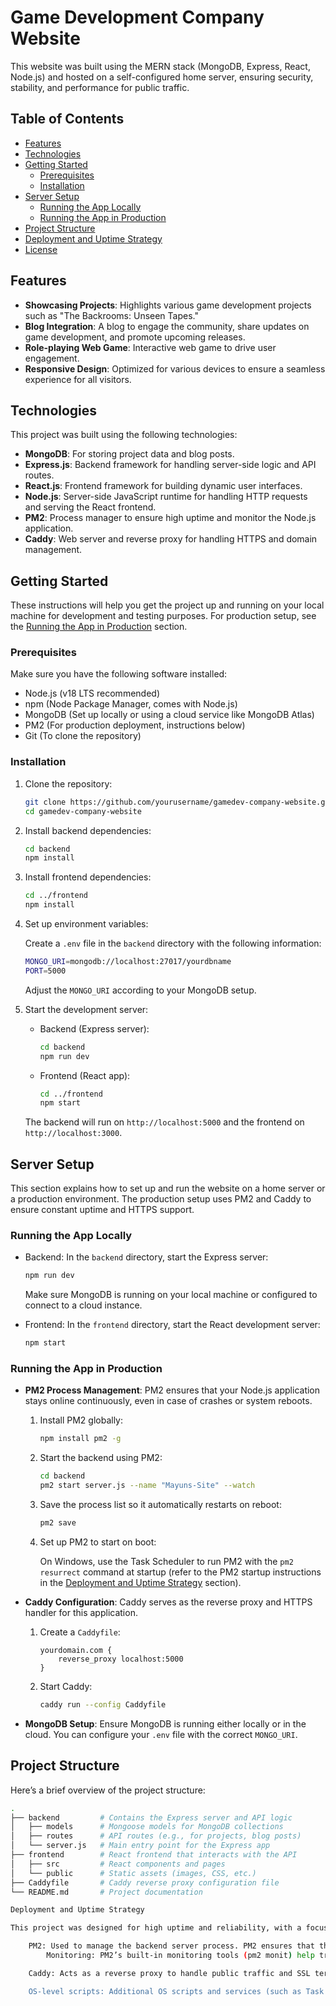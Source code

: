 # Game Development Company Website

This website was built using the MERN stack (MongoDB, Express, React, Node.js) and hosted on a self-configured home server, ensuring security, stability, and performance for public traffic.

## Table of Contents

- [Features](#features)
- [Technologies](#technologies)
- [Getting Started](#getting-started)
  - [Prerequisites](#prerequisites)
  - [Installation](#installation)
- [Server Setup](#server-setup)
  - [Running the App Locally](#running-the-app-locally)
  - [Running the App in Production](#running-the-app-in-production)
- [Project Structure](#project-structure)
- [Deployment and Uptime Strategy](#deployment-and-uptime-strategy)
- [License](#license)

## Features

- **Showcasing Projects**: Highlights various game development projects such as "The Backrooms: Unseen Tapes."
- **Blog Integration**: A blog to engage the community, share updates on game development, and promote upcoming releases.
- **Role-playing Web Game**: Interactive web game to drive user engagement.
- **Responsive Design**: Optimized for various devices to ensure a seamless experience for all visitors.

## Technologies

This project was built using the following technologies:

- **MongoDB**: For storing project data and blog posts.
- **Express.js**: Backend framework for handling server-side logic and API routes.
- **React.js**: Frontend framework for building dynamic user interfaces.
- **Node.js**: Server-side JavaScript runtime for handling HTTP requests and serving the React frontend.
- **PM2**: Process manager to ensure high uptime and monitor the Node.js application.
- **Caddy**: Web server and reverse proxy for handling HTTPS and domain management.

## Getting Started

These instructions will help you get the project up and running on your local machine for development and testing purposes. For production setup, see the [Running the App in Production](#running-the-app-in-production) section.

### Prerequisites

Make sure you have the following software installed:

- Node.js (v18 LTS recommended)
- npm (Node Package Manager, comes with Node.js)
- MongoDB (Set up locally or using a cloud service like MongoDB Atlas)
- PM2 (For production deployment, instructions below)
- Git (To clone the repository)

### Installation

1. Clone the repository:

    ```bash
    git clone https://github.com/yourusername/gamedev-company-website.git
    cd gamedev-company-website
    ```

2. Install backend dependencies:

    ```bash
    cd backend
    npm install
    ```

3. Install frontend dependencies:

    ```bash
    cd ../frontend
    npm install
    ```

4. Set up environment variables:

    Create a `.env` file in the `backend` directory with the following information:

    ```bash
    MONGO_URI=mongodb://localhost:27017/yourdbname
    PORT=5000
    ```

    Adjust the `MONGO_URI` according to your MongoDB setup.

5. Start the development server:

    - Backend (Express server):

        ```bash
        cd backend
        npm run dev
        ```

    - Frontend (React app):

        ```bash
        cd ../frontend
        npm start
        ```

    The backend will run on `http://localhost:5000` and the frontend on `http://localhost:3000`.

## Server Setup

This section explains how to set up and run the website on a home server or a production environment. The production setup uses PM2 and Caddy to ensure constant uptime and HTTPS support.

### Running the App Locally

- Backend: In the `backend` directory, start the Express server:

    ```bash
    npm run dev
    ```

    Make sure MongoDB is running on your local machine or configured to connect to a cloud instance.

- Frontend: In the `frontend` directory, start the React development server:

    ```bash
    npm start
    ```

### Running the App in Production

- **PM2 Process Management**: PM2 ensures that your Node.js application stays online continuously, even in case of crashes or system reboots.

    1. Install PM2 globally:

        ```bash
        npm install pm2 -g
        ```

    2. Start the backend using PM2:

        ```bash
        cd backend
        pm2 start server.js --name "Mayuns-Site" --watch
        ```

    3. Save the process list so it automatically restarts on reboot:

        ```bash
        pm2 save
        ```

    4. Set up PM2 to start on boot:

        On Windows, use the Task Scheduler to run PM2 with the `pm2 resurrect` command at startup (refer to the PM2 startup instructions in the [Deployment and Uptime Strategy](#deployment-and-uptime-strategy) section).

- **Caddy Configuration**: Caddy serves as the reverse proxy and HTTPS handler for this application.

    1. Create a `Caddyfile`:

        ```caddyfile
        yourdomain.com {
            reverse_proxy localhost:5000
        }
        ```

    2. Start Caddy:

        ```bash
        caddy run --config Caddyfile
        ```

- **MongoDB Setup**: Ensure MongoDB is running either locally or in the cloud. You can configure your `.env` file with the correct `MONGO_URI`.

## Project Structure

Here’s a brief overview of the project structure:

```bash
.
├── backend         # Contains the Express server and API logic
│   ├── models      # Mongoose models for MongoDB collections
│   ├── routes      # API routes (e.g., for projects, blog posts)
│   └── server.js   # Main entry point for the Express app
├── frontend        # React frontend that interacts with the API
│   ├── src         # React components and pages
│   └── public      # Static assets (images, CSS, etc.)
├── Caddyfile       # Caddy reverse proxy configuration file
└── README.md       # Project documentation

Deployment and Uptime Strategy

This project was designed for high uptime and reliability, with a focus on self-hosting. The following strategies were employed:

    PM2: Used to manage the backend server process. PM2 ensures that the app stays online by restarting it automatically in case of crashes and managing restarts after system reboots.
        Monitoring: PM2’s built-in monitoring tools (pm2 monit) help track CPU, memory usage, and logs.

    Caddy: Acts as a reverse proxy to handle public traffic and SSL termination with automatic HTTPS via Let's Encrypt.

    OS-level scripts: Additional OS scripts and services (such as Task Scheduler on Windows) ensure that PM2 and the server are restarted upon system boot.
